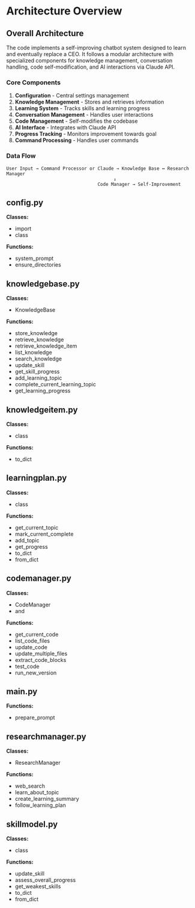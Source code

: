 # Architecture Overview

## Overall Architecture

The code implements a self-improving chatbot system designed to learn and eventually replace a CEO. It follows a modular architecture with specialized components for knowledge management, conversation handling, code self-modification, and AI interactions via Claude API.

### Core Components

1. **Configuration** - Central settings management
2. **Knowledge Management** - Stores and retrieves information
3. **Learning System** - Tracks skills and learning progress
4. **Conversation Management** - Handles user interactions
5. **Code Management** - Self-modifies the codebase
6. **AI Interface** - Integrates with Claude API
7. **Progress Tracking** - Monitors improvement towards goal
8. **Command Processing** - Handles user commands

### Data Flow

```
User Input → Command Processor or Claude → Knowledge Base ↔ Research Manager
                                        ↓
                                  Code Manager → Self-Improvement
```


## config.py

**Classes:**
- import
- class

**Functions:**
- system_prompt
- ensure_directories

## knowledgebase.py

**Classes:**
- KnowledgeBase

**Functions:**
- store_knowledge
- retrieve_knowledge
- retrieve_knowledge_item
- list_knowledge
- search_knowledge
- update_skill
- get_skill_progress
- add_learning_topic
- complete_current_learning_topic
- get_learning_progress

## knowledgeitem.py

**Classes:**
- class

**Functions:**
- to_dict

## learningplan.py

**Classes:**
- class

**Functions:**
- get_current_topic
- mark_current_complete
- add_topic
- get_progress
- to_dict
- from_dict

## codemanager.py

**Classes:**
- CodeManager
- and

**Functions:**
- get_current_code
- list_code_files
- update_code
- update_multiple_files
- extract_code_blocks
- test_code
- run_new_version

## main.py

**Functions:**
- prepare_prompt

## researchmanager.py

**Classes:**
- ResearchManager

**Functions:**
- web_search
- learn_about_topic
- create_learning_summary
- follow_learning_plan

## skillmodel.py

**Classes:**
- class

**Functions:**
- update_skill
- assess_overall_progress
- get_weakest_skills
- to_dict
- from_dict

